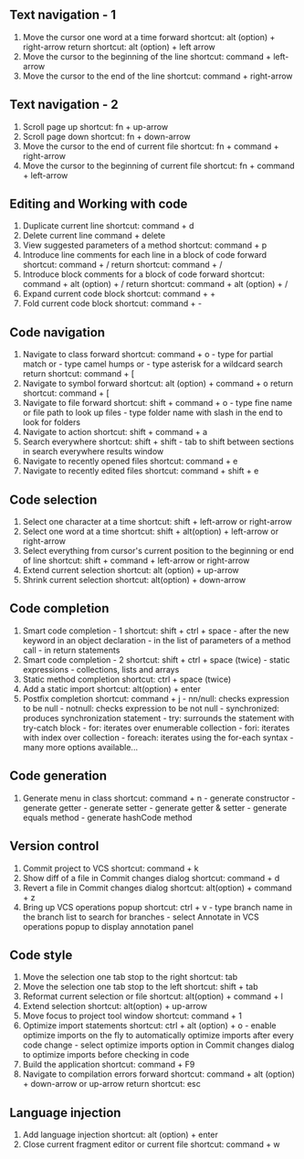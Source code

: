 Text navigation - 1
----------------------
1. Move the cursor one word at a time
        forward shortcut: alt (option) + right-arrow
        return shortcut: alt (option) + left arrow
2. Move the cursor to the beginning of the line
        shortcut: command + left-arrow
3. Move the cursor to the end of the line
        shortcut: command + right-arrow


Text navigation - 2
----------------------
1. Scroll page up
        shortcut: fn + up-arrow
2. Scroll page down
        shortcut: fn + down-arrow
3. Move the cursor to the end of current file
        shortcut: fn + command + right-arrow
4. Move the cursor to the beginning of current file
        shortcut: fn + command + left-arrow


Editing and Working with code
------------------------------
1. Duplicate current line
        shortcut: command + d
2. Delete current line
        command + delete
3. View suggested parameters of a method
        shortcut: command + p
4. Introduce line comments for each line in a block of code
        forward shortcut: command + /
        return shortcut: command + /
5. Introduce block comments for a block of code
        forward shortcut: command + alt (option) + /
        return shortcut: command + alt (option) + /
4. Expand current code block
        shortcut: command + +
5. Fold current code block
        shortcut: command + -


Code navigation
----------------------
1. Navigate to class
        forward shortcut: command + o
            - type for partial match or
            - type camel humps or
            - type asterisk for a wildcard search
        return shortcut: command + [
2. Navigate to symbol
        forward shortcut: alt (option) + command + o
        return shortcut: command + [
3. Navigate to file
        forward shortcut: shift + command + o
            - type fine name or file path to look up files
            - type folder name with slash in the end to look for folders
4. Navigate to action
        shortcut: shift + command + a
5. Search everywhere
        shortcut: shift + shift
            - tab to shift between sections in search everywhere results window
6. Navigate to recently opened files
        shortcut: command + e
7. Navigate to recently edited files
        shortcut: command + shift + e



Code selection
----------------------
1. Select one character at a time
        shortcut: shift + left-arrow or right-arrow
2. Select one word at a time
        shortcut: shift + alt(option) + left-arrow or right-arrow
3. Select everything from cursor's current position to the beginning or end of line
        shortcut: shift + command + left-arrow or right-arrow
4. Extend current selection
        shortcut: alt (option) + up-arrow
5. Shrink current selection
        shortcut: alt(option) + down-arrow


Code completion
----------------------
1. Smart code completion - 1
        shortcut: shift + ctrl + space
            - after the new keyword in an object declaration
            - in the list of parameters of a method call
            - in return statements
2. Smart code completion - 2
        shortcut: shift + ctrl + space (twice)
            - static expressions
            - collections, lists and arrays
3. Static method completion
        shortcut: ctrl + space (twice)
4. Add a static import
        shortcut: alt(option) + enter
5. Postfix completion
        shortcut: command + j
            - nn/null: checks expression to be null
            - notnull: checks expression to be not null
            - synchronized: produces synchronization statement
            - try: surrounds the statement with try-catch block
            - for: iterates over enumerable collection
            - fori: iterates with index over collection
            - foreach: iterates using the for-each syntax
            - many more options available...


Code generation
----------------------
1. Generate menu in class
        shortcut: command + n
            - generate constructor
            - generate getter
            - generate setter
            - generate getter & setter
            - generate equals method
            - generate hashCode method



Version control
-----------------
1. Commit project to VCS
        shortcut: command + k
2. Show diff of a file in Commit changes dialog
        shortcut: command + d
3. Revert a file in Commit changes dialog
        shortcut: alt(option) + command + z
4. Bring up VCS operations popup
        shortcut: ctrl + v
            - type branch name in the branch list to search for branches
            - select Annotate in VCS operations popup to display annotation panel



Code style
-------------
1. Move the selection one tab stop to the right
        shortcut: tab
2. Move the selection one tab stop to the left
        shortcut: shift + tab
3. Reformat current selection or file
        shortcut: alt(option) + command + l
4. Extend selection
        shortcut: alt(option) + up-arrow
5. Move focus to project tool window
        shortcut: command + 1
6. Optimize import statements
        shortcut: ctrl + alt (option) + o
            - enable optimize imports on the fly to automatically optimize imports after every code change
            - select optimize imports option in Commit changes dialog to optimize imports before checking in code
7. Build the application
        shortcut: command + F9
8. Navigate to compilation errors
        forward shortcut: command + alt (option) + down-arrow or up-arrow
        return shortcut: esc



Language injection
--------------------
1. Add language injection
        shortcut: alt (option) + enter
2. Close current fragment editor or current file
        shortcut: command + w
